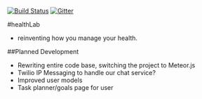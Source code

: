 [![Build Status](https://travis-ci.org/bretth18/healthLab.svg?branch=master)](https://travis-ci.org/bretth18/healthLab)
[![Gitter](https://badges.gitter.im/bretth18/healthLab.svg)](https://gitter.im/bretth18/healthLab?utm_source=badge&utm_medium=badge&utm_campaign=pr-badge)

#healthLab
- reinventing how you manage your health.

##Planned Development
* Rewriting entire code base, switching the project to Meteor.js
* Twilio IP Messaging to handle our chat service?
* Improved user models
* Task planner/goals page for user

